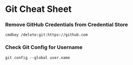 # Git Cheat Sheet

### Remove GitHub Credentials from Credential Store
```
cmdkey /delete:git:https://github.com
```

### Check Git Config for Username
```
git config --global user.name
```
